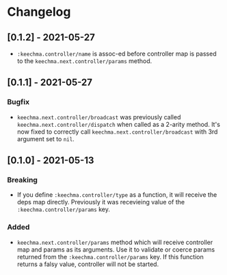 # Changelog

## [0.1.2] - 2021-05-27

- `:keechma.controller/name` is assoc-ed before controller map is passed to the `keechma.next.controller/params` method.

## [0.1.1] - 2021-05-27

### Bugfix

- `keechma.next.controller/broadcast` was previously called `keechma.next.controller/dispatch` when called as a 2-arity method. It's now fixed to correctly call `keechma.next.controller/broadcast` with 3rd argument set to `nil`.

## [0.1.0] - 2021-05-13

### Breaking

- If you define `:keechma.controller/type` as a function, it will receive the deps map directly. Previously it was recevieing value of the `:keechma.controller/params` key.

### Added

- `keechma.next.controller/params` method which will receive controller map and params as its arguments. Use it to validate or coerce params returned from the `:keechma.controller/params` key. If this function returns a falsy value, controller will not be started.
